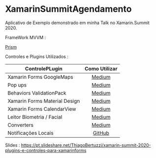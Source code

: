 # XamarinSummitAgendamento

Aplicativo de Exemplo demonstrado em minha Talk no Xamarin.Summit 2020.

FrameWork MVVM :

[Prism](https://medium.com/@bertuzzi/mvvm-em-a%C3%A7%C3%A3o-prism-library-configurando-o-prism-eb7c9b539a88)

Controles e Plugins Utilizados :

|ControlePLugin |Como Utilizar|
| ------------------- | :------------------: |
|Xamarin Forms GoogleMaps|[Medium](https://medium.com/@bertuzzi/o-x-do-xamarin-forms-mapas-mas-com-google-maps-d-e9b57071b4ec)|
|Pop ups|[Medium](https://medium.com/@bertuzzi/o-x-do-xamarin-forms-pop-ups-5cffa68ee3e)|
|Behaviors ValidationPack|[Medium](https://medium.com/@bertuzzi/meu-plugin-minha-vida-mascaras-e-valida%C3%A7%C3%B5es-b0544fece880)|
|Xamarin Forms Material Design|[Medium](https://medium.com/@bertuzzi/o-x-do-xamarin-forms-alterando-toda-interface-do-seu-app-xf-material-f1fd8dcb2e18)|
|Xamarin Forms CalendarView|[Medium](https://medium.com/@bertuzzi/o-x-do-xamarin-forms-calendar-view-b76a7fcf24e1)|
|Leitor Biometria / Facial|[Medium](https://medium.com/@bertuzzi/meu-plugin-minha-vida-leitor-biom%C3%A9trico-6a0266504e3d)|
|Converters|[Medium](https://medium.com/@bertuzzi/o-x-do-xamarin-forms-mascara-de-moeda-currency-converters-em-a%C3%A7%C3%A3o-769d9f0dc208)|
|Notificações Locais|[GitHub](https://github.com/thudugala/Plugin.LocalNotification)|

Slides : https://pt.slideshare.net/ThiagoBertuzzi/xamarin-summit-2020-plugins-e-controles-para-xamarinforms




 
 
